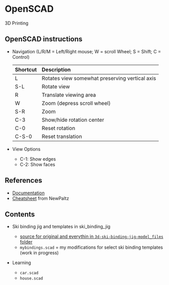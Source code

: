 # OpenSCAD
3D Printing

## OpenSCAD instructions
- Navigation (L/R/M = Left/Right mouse; W = scroll Wheel; S = Shift; C = Control)

  | Shortcut | Description |
  | :------- | :--------------------------------------------- |
  | L        | Rotates view somewhat preserving vertical axis |
  | S-L      | Rotate view |
  | R        | Translate viewing area |
  | W        | Zoom (depress scroll wheel) |
  | S-R      | Zoom |
  | C-3      | Show/hide rotation center |
  | C-0      | Reset rotation |
  | C-S-0    | Reset translation |

- View Options
  - C-1: Show edges
  - C-2: Show faces



## References
- [Documentation](https://openscad.org/documentation.html)
- [Cheatsheet](https://www.newpaltz.edu/media/school-of--education/slideshow/cie/OpenSCAD%20CheatSheet.pdf) from NewPaltz


## Contents

- Ski binding jig and templates in ski_binding_jig
  - [source for original and everythin in `3d-ski-binding-jig-model_files` folder](https://www.printables.com/model/300217-3d-ski-binding-jig)
  - `mybindings.scad` = my modifications for select ski binding templates (work in progress)
  
- Learning
  - `car.scad`
  - `house.scad`
